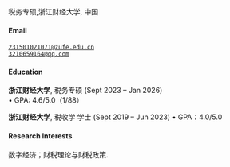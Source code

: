 


税务专硕,浙江财经大学, 中国
#### Email
<code>231501021071@zufe.edu.cn</code>  
<code>3210659164@qq.com</code>

#### Education
**浙江财经大学**, 税务专硕 (Sept 2023 – Jan 2026)  
• GPA: 4.6/5.0（1/88）  

**浙江财经大学**, 税收学 学士 (Sept 2019 – Jun 2023)
• GPA：4.0/5.0 


#### Research Interests
数字经济；财税理论与财税政策.

